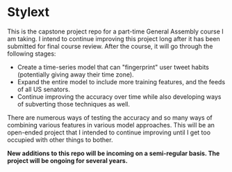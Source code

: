# Stylext
This is the capstone project repo for a part-time General Assembly course I am taking. I intend to continue improving this project long after it has been submitted for final course review. After the course, it will go through the following stages:

* Create a time-series model that can "fingerprint" user tweet habits (potentially giving away their time zone).
* Expand the entire model to include more training features, and the feeds of all US senators.
* Continue improving the accuracy over time while also developing ways of subverting those techniques as well.

There are numerous ways of testing the accuracy and so many ways of combining various features in various model approaches. This will be an open-ended project that I intended to continue improving until I get too occupied with other things to bother. 

**New additions to this repo will be incoming on a semi-regular basis. The project will be ongoing for several years.**
